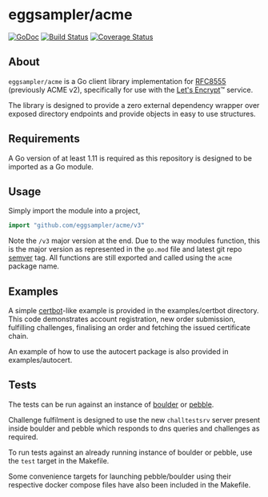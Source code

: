 # eggsampler/acme

[![GoDoc](https://godoc.org/github.com/eggsampler/acme?status.svg)](https://godoc.org/github.com/eggsampler/acme)
[![Build Status](https://travis-ci.com/eggsampler/acme.svg?branch=master)](https://travis-ci.com/eggsampler/acme)
[![Coverage Status](https://coveralls.io/repos/github/eggsampler/acme/badge.svg?branch=master)](https://coveralls.io/github/eggsampler/acme?branch=master)

## About

`eggsampler/acme` is a Go client library implementation for [RFC8555](https://tools.ietf.org/html/rfc8555) (previously ACME v2), specifically for use with the [Let's Encrypt](https://letsencrypt.org/)™ service. 

The library is designed to provide a zero external dependency wrapper over exposed directory endpoints and provide objects in easy to use structures.

## Requirements

A Go version of at least 1.11 is required as this repository is designed to be imported as a Go module.

## Usage

Simply import the module into a project,

```go
import "github.com/eggsampler/acme/v3"
```

Note the `/v3` major version at the end. Due to the way modules function, this is the major version as represented in the `go.mod` file and latest git repo [semver](https://semver.org/) tag.
All functions are still exported and called using the `acme` package name.

## Examples

A simple [certbot](https://certbot.eff.org/)-like example is provided in the examples/certbot directory.
This code demonstrates account registration, new order submission, fulfilling challenges, finalising an order and fetching the issued certificate chain.

An example of how to use the autocert package is also provided in examples/autocert.

## Tests

The tests can be run against an instance of [boulder](https://github.com/letsencrypt/boulder) or [pebble](https://github.com/letsencrypt/pebble).

Challenge fulfilment is designed to use the new `challtestsrv` server present inside boulder and pebble which responds to dns queries and challenges as required.

To run tests against an already running instance of boulder or pebble, use the `test` target in the Makefile.

Some convenience targets for launching pebble/boulder using their respective docker compose files have also been included in the Makefile.
